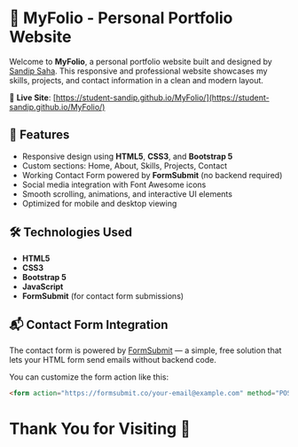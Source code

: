 # 💼 MyFolio - Personal Portfolio Website

Welcome to **MyFolio**, a personal portfolio website built and designed by [Sandip Saha](https://www.linkedin.com/in/sandip-saha-dev). This responsive and professional website showcases my skills, projects, and contact information in a clean and modern layout.

🔗 **Live Site**: [https://student-sandip.github.io/MyFolio/](https://student-sandip.github.io/MyFolio/)

## 🚀 Features

- Responsive design using **HTML5**, **CSS3**, and **Bootstrap 5**
- Custom sections: Home, About, Skills, Projects, Contact
- Working Contact Form powered by **FormSubmit** (no backend required)
- Social media integration with Font Awesome icons
- Smooth scrolling, animations, and interactive UI elements
- Optimized for mobile and desktop viewing


## 🛠️ Technologies Used

- **HTML5**
- **CSS3**
- **Bootstrap 5**
- **JavaScript**
- **FormSubmit** (for contact form submissions)

## 📬 Contact Form Integration

The contact form is powered by [FormSubmit](https://formsubmit.co/) — a simple, free solution that lets your HTML form send emails without backend code.

You can customize the form action like this:

```html
<form action="https://formsubmit.co/your-email@example.com" method="POST">
```

#                            Thank You for Visiting 🤗                            #

